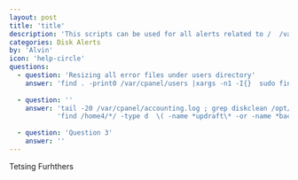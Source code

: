 ```yaml
---
layout: post
title: 'title'
description: 'This scripts can be used for all alerts related to /  /var  /home*'
categories: Disk Alerts
by: 'Alvin'
icon: 'help-circle'
questions:
  - question: 'Resizing all error files under users directory'
    answer: 'find . -print0 /var/cpanel/users |xargs -n1 -I{}  sudo find /home/{}/public_html/error_log -exec ls -lh {} \;  2> /dev/null |xargs truncate -s 1'
    
  - question: ''
    answer: 'tail -20 /var/cpanel/accounting.log ; grep diskclean /opt/hgmods/monitoring/logs/montool.log ; montool homediskusage ; screen -S DiskClean -d -m --  /root/bin/montool diskclean  -d -a -p 90'
            'find /home4/*/ -type d  \( -name *updraft\* -or -name *backup\* -or -name *Backup\* \)  -exec du -lh {} \;  | grep [0-9]G | grep -v eig | sort -rh > /ramdisk/homx.txt'
            
  - question: 'Question 3'
    answer: ''
---
```


Tetsing Furhthers
